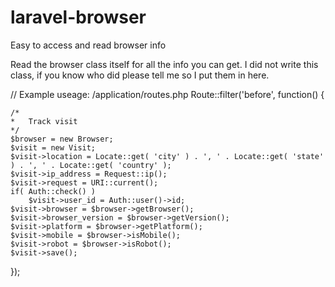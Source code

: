laravel-browser
===============

Easy to access and read browser info

Read the browser class itself for all the info you can get.
I did not write this class, if you know who did please tell me so I put them in here.

// Example useage: /application/routes.php
Route::filter('before', function()
{

    /*
    *   Track visit
    */
    $browser = new Browser;
    $visit = new Visit;
    $visit->location = Locate::get( 'city' ) . ', ' . Locate::get( 'state' ) . ', ' . Locate::get( 'country' );
    $visit->ip_address = Request::ip();
    $visit->request = URI::current();
    if( Auth::check() )
        $visit->user_id = Auth::user()->id;
    $visit->browser = $browser->getBrowser();
    $visit->browser_version = $browser->getVersion();
    $visit->platform = $browser->getPlatform();
    $visit->mobile = $browser->isMobile();
    $visit->robot = $browser->isRobot();
    $visit->save();

});